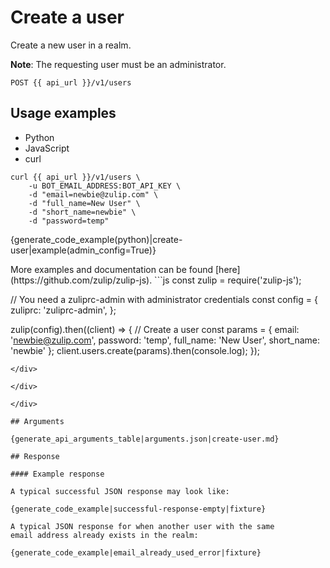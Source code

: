 # Create a user

Create a new user in a realm.

**Note**: The requesting user must be an administrator.

`POST {{ api_url }}/v1/users`

## Usage examples
<div class="code-section" markdown="1">
<ul class="nav">
<li data-language="python">Python</li>
<li data-language="javascript">JavaScript</li>
<li data-language="curl">curl</li>
</ul>
<div class="blocks">

<div data-language="curl" markdown="1">

```
curl {{ api_url }}/v1/users \
    -u BOT_EMAIL_ADDRESS:BOT_API_KEY \
    -d "email=newbie@zulip.com" \
    -d "full_name=New User" \
    -d "short_name=newbie" \
    -d "password=temp"

```

</div>

<div data-language="python" markdown="1">

{generate_code_example(python)|create-user|example(admin_config=True)}

</div>

<div data-language="javascript" markdown="1">
More examples and documentation can be found [here](https://github.com/zulip/zulip-js).
```js
const zulip = require('zulip-js');

// You need a zuliprc-admin with administrator credentials
const config = {
    zuliprc: 'zuliprc-admin',
};

zulip(config).then((client) => {
    // Create a user
    const params = {
        email: 'newbie@zulip.com',
        password: 'temp',
        full_name: 'New User',
        short_name: 'newbie'
    };
    client.users.create(params).then(console.log);
});
```
</div>

</div>

</div>

## Arguments

{generate_api_arguments_table|arguments.json|create-user.md}

## Response

#### Example response

A typical successful JSON response may look like:

{generate_code_example|successful-response-empty|fixture}

A typical JSON response for when another user with the same
email address already exists in the realm:

{generate_code_example|email_already_used_error|fixture}
